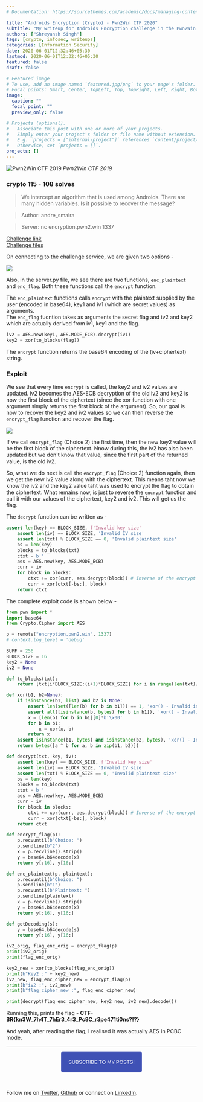 ```yaml
---
# Documentation: https://sourcethemes.com/academic/docs/managing-content/

title: "Androids Encryption (Crypto) - Pwn2Win CTF 2020"
subtitle: "My writeup for Androids Encryption challenge in the Pwn2Win CTF 2020"
authors: ["Shreyansh Singh"]
tags: [crypto, infosec, writeups]
categories: [Information Security]
date: 2020-06-01T12:32:46+05:30
lastmod: 2020-06-01T12:32:46+05:30
featured: false
draft: false

# Featured image
# To use, add an image named `featured.jpg/png` to your page's folder.
# Focal points: Smart, Center, TopLeft, Top, TopRight, Left, Right, BottomLeft, Bottom, BottomRight.
image:
  caption: ""
  focal_point: ""
  preview_only: false

# Projects (optional).
#   Associate this post with one or more of your projects.
#   Simply enter your project's folder or file name without extension.
#   E.g. `projects = ["internal-project"]` references `content/project/deep-learning/index.md`.
#   Otherwise, set `projects = []`.
projects: []
---
```


![Pwn2Win CTF 2019](/images/android_images/featured.png)
*Pwn2Win CTF 2019*

### crypto 115 - 108 solves

> We intercept an algorithm that is used among Androids. There are many hidden variables. Is it possible to recover the message?

> Author: andre_smaira

> Server: nc encryption.pwn2.win 1337

[Challenge link](https://pwn2.win/NIZKCTF-js/challenges/androids_encryption)  
[Challenge files](/files/android_files/server.py)

On connecting to the challenge service, we are given two options - 

![](/images/android_images/options.PNG)


Also, in the server.py file, we see there are two functions, `enc_plaintext` and `enc_flag`. Both these functions call the `encrypt` function. 

The `enc_plaintext` functions calls `encrypt` with the plaintext supplied by the user (encoded in base64), key1 and iv1 (which are secret values) as arguments.  
The `enc_flag` fucntion takes as arguments the secret flag and iv2 and key2 which are actually derived from iv1, key1 and the flag.

```python
iv2 = AES.new(key1, AES.MODE_ECB).decrypt(iv1)
key2 = xor(to_blocks(flag))
```

The `encrypt` function returns the base64 encoding of the (iv+ciphertext) string.

### Exploit

We see that every time `encrypt` is called, the key2 and iv2 values are updated. iv2 becomes the AES-ECB decryption of the old iv2 and key2 is now the first block of the ciphertext (since the xor function with one argument simply returns the first block of the argument). So, our goal is now to recover the key2 and iv2 values so we can then reverse the `encrypt_flag` function and recover the flag.

![](/images/android_images/update.PNG)

If we call `encrypt_flag` (Choice 2) the first time, then the new key2 value will be the first block of the ciphertext. Nnow during this, the iv2 has also been updated but we don't know that value, since the first part of the returned value, is the old iv2. 

So, what we do next is call the `encrypt_flag` (Choice 2) function again, then we get the new iv2 value along with the ciphertext. This means taht now we know the iv2 and the key2 value taht was used to encrypt the flag to obtain the ciphertext. What remains now, is just to reverse the `encrypt` function and call it with our values of the ciphertext, key2 and iv2. This will get us the flag.

The `decrypt` function can be written as -

```python
assert len(key) == BLOCK_SIZE, f'Invalid key size'
    assert len(iv) == BLOCK_SIZE, 'Invalid IV size'
    assert len(txt) % BLOCK_SIZE == 0, 'Invalid plaintext size'
    bs = len(key)
    blocks = to_blocks(txt)
    ctxt = b''
    aes = AES.new(key, AES.MODE_ECB)
    curr = iv
    for block in blocks:
        ctxt += xor(curr, aes.decrypt(block)) # Inverse of the encrypt function
        curr = xor(ctxt[-bs:], block)
    return ctxt
```

The complete exploit code is shown below - 

```python
from pwn import *
import base64
from Crypto.Cipher import AES

p = remote("encryption.pwn2.win", 1337)
# context.log_level = 'debug'

BUFF = 256
BLOCK_SIZE = 16
key2 = None
iv2 = None

def to_blocks(txt):
    return [txt[i*BLOCK_SIZE:(i+1)*BLOCK_SIZE] for i in range(len(txt)//BLOCK_SIZE)]

def xor(b1, b2=None):
    if isinstance(b1, list) and b2 is None:
        assert len(set([len(b) for b in b1])) == 1, 'xor() - Invalid input size'
        assert all([isinstance(b, bytes) for b in b1]), 'xor() - Invalid input type'
        x = [len(b) for b in b1][0]*b'\x00'
        for b in b1:
            x = xor(x, b)
        return x
    assert isinstance(b1, bytes) and isinstance(b2, bytes), 'xor() - Invalid input type'
    return bytes([a ^ b for a, b in zip(b1, b2)])

def decrypt(txt, key, iv):
    assert len(key) == BLOCK_SIZE, f'Invalid key size'
    assert len(iv) == BLOCK_SIZE, 'Invalid IV size'
    assert len(txt) % BLOCK_SIZE == 0, 'Invalid plaintext size'
    bs = len(key)
    blocks = to_blocks(txt)
    ctxt = b''
    aes = AES.new(key, AES.MODE_ECB)
    curr = iv
    for block in blocks:
        ctxt += xor(curr, aes.decrypt(block)) # Inverse of the encrypt function
        curr = xor(ctxt[-bs:], block)
    return ctxt

def encrypt_flag(p):
	p.recvuntil(b"Choice: ")
	p.sendline(b"2")
	x = p.recvline().strip()
	y = base64.b64decode(x)
	return y[:16], y[16:]

def enc_plaintext(p, plaintext):
	p.recvuntil(b"Choice: ")
	p.sendline(b"1")
	p.recvuntil(b"Plaintext: ")
	p.sendline(plaintext)
	x = p.recvline().strip()
	y = base64.b64decode(x)
	return y[:16], y[16:]

def getDecoding(s):
	y = base64.b64decode(s)
	return y[:16], y[16:]

iv2_orig, flag_enc_orig = encrypt_flag(p)
print(iv2_orig)
print(flag_enc_orig)

key2_new = xor(to_blocks(flag_enc_orig))
print(b"Key2 :" + key2_new)
iv2_new, flag_enc_cipher_new = encrypt_flag(p)
print(b"iv2 :", iv2_new)
print(b"flag_cipher_new :", flag_enc_cipher_new)

print(decrypt(flag_enc_cipher_new, key2_new, iv2_new).decode())
```

Running this, prints the flag - **CTF-BR{kn3W_7h4T_7hEr3_4r3_Pc8C_r3pe471ti0ns?!?}**

And yeah, after reading the flag, I realised it was actually AES in PCBC mode.

---

<script type="text/javascript" src="//downloads.mailchimp.com/js/signup-forms/popup/unique-methods/embed.js" data-dojo-config="usePlainJson: true, isDebug: false"></script>

<!-- <button style="background-color: #70ab17; color: #1770AB" id="openpopup">Subscribe to my posts!</button> -->
<div class="button_cont" align="center"><button id="openpopup" class="example_a">Subscribe to my posts!</button></div>

<style>
    .example_a {
        color: #fff !important;
        text-transform: uppercase;
        text-decoration: none;
        background: #3f51b5;
        padding: 20px;
        border-radius: 5px;
        cursor: pointer;
        display: inline-block;
        border: none;
        transition: all 0.4s ease 0s;
    }

    .example_a:hover {
        background: #434343;
        letter-spacing: 1px;
        -webkit-box-shadow: 0px 5px 40px -10px rgba(0,0,0,0.57);
        -moz-box-shadow: 0px 5px 40px -10px rgba(0,0,0,0.57);
        box-shadow: 5px 40px -10px rgba(0,0,0,0.57);
        transition: all 0.4s ease 0s;
    }
</style>


<script type="text/javascript">

function showMailingPopUp() {
    window.dojoRequire(["mojo/signup-forms/Loader"], function(L) { L.start({"baseUrl":"mc.us4.list-manage.com","uuid":"0b10ac14f50d7f4e7d11cf26a","lid":"667a1bb3da","uniqueMethods":true}) })

    document.cookie = "MCPopupClosed=;path=/;expires=Thu, 01 Jan 1970 00:00:00 UTC";
}

document.getElementById("openpopup").onclick = function() {showMailingPopUp()};

</script>

&nbsp;  

Follow me on [Twitter](https://twitter.com/shreyansh_26), [Github](https://github.com/shreyansh26) or connect on [LinkedIn](https://www.linkedin.com/in/shreyansh26/).